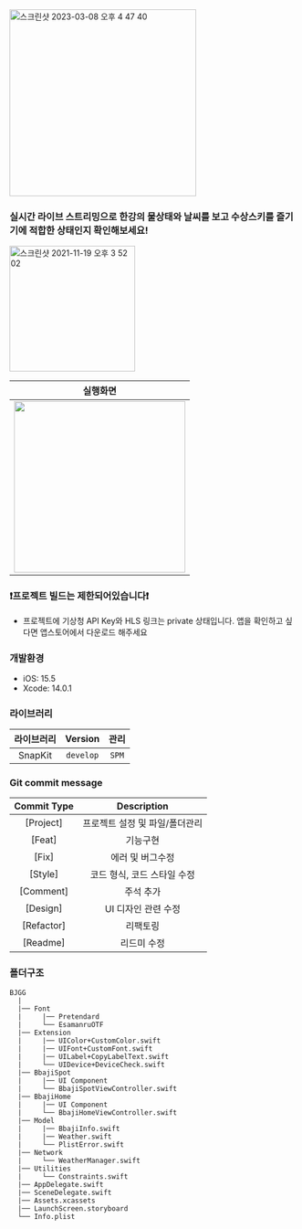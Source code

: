 <img width="327" alt="스크린샷 2023-03-08 오후 4 47 40" src="https://user-images.githubusercontent.com/83946704/223652667-8b7354ae-9594-4d92-88cf-4233f433fd44.png">

### 실시간 라이브 스트리밍으로 한강의 물상태와 날씨를 보고 수상스키를 즐기기에 적합한 상태인지 확인해보세요!

[<img width="220" alt="스크린샷 2021-11-19 오후 3 52 02" src="https://user-images.githubusercontent.com/55099365/196023806-5eb7be0f-c7cf-4661-bb39-35a15146c33a.png">](https://apps.apple.com/us/app/빠지가까/id6443720411)

|실행화면|
|:----:|
|<img width="300" alt="" src="https://user-images.githubusercontent.com/83946704/223654824-02c9c31b-497c-4dcb-ad36-93a9c8bf775d.gif">|

### ❗️프로젝트 빌드는 제한되어있습니다❗️
- 프로젝트에 기상청 API Key와 HLS 링크는 private 상태입니다. 앱을 확인하고 싶다면 앱스토어에서 다운로드 해주세요


### 개발환경
- iOS: 15.5
- Xcode: 14.0.1

### 라이브러리

|라이브러리|Version|관리|
|:-----:|:-----:|:--:|
|SnapKit|`develop`|`SPM`|


### Git commit message

|Commit Type|Description|
|:-----:|:-----:|
|[Project]|프로젝트 설정 및 파일/폴더관리|
|[Feat]|기능구현|
|[Fix]|에러 및 버그수정|
|[Style]|코드 형식, 코드 스타일 수정|
|[Comment]|주석 추가|
|[Design]|UI 디자인 관련 수정|
|[Refactor]|리팩토링|
|[Readme]|리드미 수정|

### 폴더구조

```
BJGG
  |
  |── Font
  |     |── Pretendard
  |     └── EsamanruOTF
  |── Extension
  |     |── UIColor+CustomColor.swift
  |     |── UIFont+CustomFont.swift
  |     |── UILabel+CopyLabelText.swift
  |     └── UIDevice+DeviceCheck.swift
  |── BbajiSpot
  |     |── UI Component
  |     └── BbajiSpotViewController.swift
  |── BbajiHome
  |     |── UI Component
  |     └── BbajiHomeViewController.swift
  |── Model
  |     |── BbajiInfo.swift
  |     |── Weather.swift
  |     └── PlistError.swift
  |── Network
  |     └── WeatherManager.swift
  |── Utilities
  |     └── Constraints.swift
  |── AppDelegate.swift
  |── SceneDelegate.swift
  |── Assets.xcassets
  |── LaunchScreen.storyboard
  └── Info.plist
```
